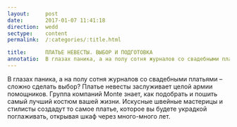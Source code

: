 ```yaml
---
layout:     post
date:       2017-01-07 11:41:18
direction:  wedd
sectype:    content
permalink:  /:categories/:title.html

title:      ПЛАТЬЕ НЕВЕСТЫ. ВЫБОР И ПОДГОТОВКА              
annotatio:  В глазах паника, а на полу сотня журналов со свадебными платьями – сложно сделать выбор? Платье невесты заслуживает целой армии помощников. Группа компаний Monte знает, как подобрать и пошить самый лучший костюм вашей жизни. Искусные швейные мастерицы и стилисты создадут то самое платье, которое вы будете украдкой поглаживать, открывая шкаф через много-много лет. 
---
```


В глазах паника, а на полу сотня журналов со свадебными платьями – сложно сделать выбор? Платье невесты заслуживает целой армии помощников. Группа компаний Monte знает, как подобрать и пошить самый лучший костюм вашей жизни. Искусные швейные мастерицы и стилисты создадут то самое платье, которое вы будете украдкой поглаживать, открывая шкаф через много-много лет. 